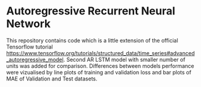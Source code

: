 # Autoregressive Recurrent Neural Network
This repository contains code which is a little extension of the official Tensorflow tutorial https://www.tensorflow.org/tutorials/structured_data/time_series#advanced_autoregressive_model.
Second AR LSTM model with smaller number of units was added for comparison. Differences between models performance were vizualised by line plots of training and validation loss and bar plots of MAE of Validation and Test datasets. 
